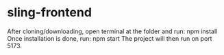 # sling-frontend
After cloning/downloading, open terminal at the folder and run: npm install
Once installation is done, run: npm start
The project will then run on port 5173.
